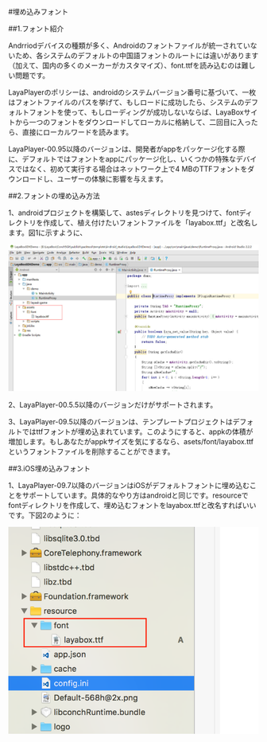 #埋め込みフォント

##1.フォント紹介

Andrriodデバイスの種類が多く、Androidのフォントファイルが統一されていないため、各システムのデフォルトの中国語フォントのルートには違いがあります（加えて、国内の多くのメーカーがカスタマイズ）、font.ttfを読み込むのは難しい問題です。

LayaPlayerのポリシーは、androidのシステムバージョン番号に基づいて、一枚はフォントファイルのパスを挙げて、もしロードに成功したら、システムのデフォルトフォントを使って、もしローディングが成功しないならば、LayaBoxサイトから一つのフォントをダウンロードしてローカルに格納して、二回目に入ったら、直接にローカルワードを読みます。

LayaPlayer-00.95以降のバージョンは、開発者がappをパッケージ化する際に、デフォルトではフォントをappにパッケージ化し、いくつかの特殊なデバイスではなく、初めて実行する場合はネットワーク上で4 MBのTTFフォントをダウンロードし、ユーザーの体験に影響を与えます。

##2.フォントの埋め込み方法

1、androidプロジェクトを構築して、astesディレクトリを見つけて、fontディレクトリを作成して、植え付けたいフォントファイルを「layabox.ttf」と改名します。図1に示すように、

![图1](img/1.jpg)

2、LayaPlayer-00.5.5以降のバージョンだけがサポートされます。

3、LayaPlayer-09.5以降のバージョンは、テンプレートプロジェクトはデフォルトではttfフォントが埋め込まれています。このようにすると、appkの体積が増加します。もしあなたがappkサイズを気にするなら、asets/font/layabox.ttfというフォントファイルを削除することができます。

##3.iOS埋め込みフォント

1、LayaPlayer-09.7以降のバージョンはiOSがデフォルトフォントに埋め込むことをサポートしています。具体的なやり方はandroidと同じです。resourceでfontディレクトリを作成して、埋め込むフォントをlayabox.ttfと改名すればいいです。下図2のように：


![图2](img/2.png)




